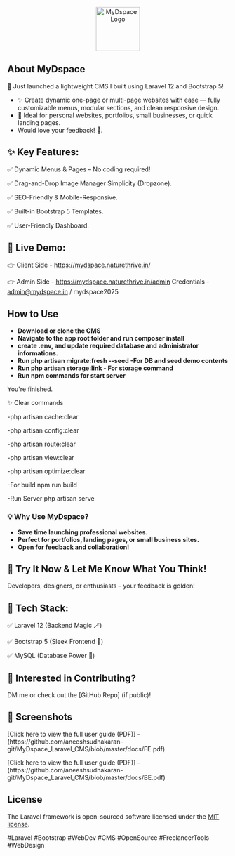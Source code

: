 <p align="center"><a href="https://laravel.com" target="_blank"><img src="https://mydspace.naturethrive.in/demo/logo.png" width="100" alt="MyDspace Logo"></a></p>


## About MyDspace

🚀 Just launched a lightweight CMS I built using Laravel 12 and Bootstrap 5!


- ✨ Create dynamic one-page or multi-page websites with ease — fully customizable menus, modular sections, and clean responsive design.
- 🔧 Ideal for personal websites, portfolios, small businesses, or quick landing pages.
- Would love your feedback! 💬.


## ✨ Key Features:

✅ Dynamic Menus & Pages – No coding required!

✅ Drag-and-Drop Image Manager Simplicity (Dropzone).

✅ SEO-Friendly & Mobile-Responsive.

✅ Built-in Bootstrap 5 Templates.

✅ User-Friendly Dashboard.


## 🔗 Live Demo:

👉 Client Side -  https://mydspace.naturethrive.in/

👉 Admin Side -  https://mydspace.naturethrive.in/admin
   Credentials -  admin@mydspace.in / mydspace2025


## How to Use

- **Download or clone the CMS**
- **Navigate to the app root folder and run composer install**
- **create .env, and update required database and administrator informations.**
- **Run php artisan migrate:fresh --seed -For DB and seed demo contents**
- **Run php artisan storage:link - For storage command**
- **Run  npm commands for start server**

You're finished.

✨ Clear commands

-php artisan cache:clear

-php artisan config:clear

-php artisan route:clear

-php artisan view:clear

-php artisan optimize:clear

-For build
 npm run build
 
-Run Server
 php artisan serve

### 💡 Why Use MyDspace?

- **Save time launching professional websites.**
- **Perfect for portfolios, landing pages, or small business sites.**
- **Open for feedback and collaboration!**


## 📢 Try It Now & Let Me Know What You Think!

Developers, designers, or enthusiasts – your feedback is golden!


## 🔧 Tech Stack:

✅ Laravel 12 (Backend Magic 🪄)

✅ Bootstrap 5 (Sleek Frontend 🎨)

✅ MySQL (Database Power 💾)


## 📩 Interested in Contributing?

DM me or check out the [GitHub Repo] (if public)!


## 📸 Screenshots

<p align="left">
  [Click here to view the full user guide (PDF)]
  -(https://github.com/aneeshsudhakaran-git/MyDspace_Laravel_CMS/blob/master/docs/FE.pdf)
</p>

<p align="left">
  [Click here to view the full user guide (PDF)]
  -(https://github.com/aneeshsudhakaran-git/MyDspace_Laravel_CMS/blob/master/docs/BE.pdf)
</p>



## License

The Laravel framework is open-sourced software licensed under the [MIT license](https://opensource.org/licenses/MIT).


#Laravel #Bootstrap #WebDev #CMS #OpenSource #FreelancerTools #WebDesign


